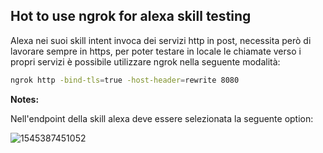 ## Hot to use ngrok for alexa skill testing



Alexa nei suoi skill intent invoca dei servizi http in post, necessita però di lavorare sempre in https, per poter testare in locale le chiamate verso i propri servizi è possibile utilizzare ngrok nella seguente modalità:

```bash
ngrok http -bind-tls=true -host-header=rewrite 8080
```



**Notes:**

Nell'endpoint della skill alexa deve essere selezionata la seguente option:

![1545387451052](../../../../home/davide/1545387451052.png)